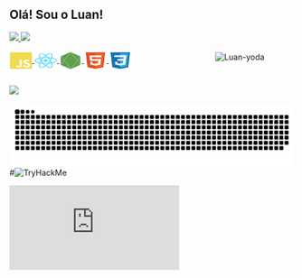 ## Olá! Sou o Luan!
 <div>
  <a href="https://github.com/l3y3r7">
  <img height="180em" src="https://github-readme-stats.vercel.app/api?username=Luanpablo100&show_icons=true&theme=dracula&include_all_commits=true&count_private=true"/>
  <img height="180em" src="https://github-readme-stats.vercel.app/api/top-langs/?username=Luanpablo100&layout=compact&langs_count=7&theme=dracula"/>
</div>

<div style="display: inline_block"><br>
  <img align="center" alt="Luan-Js" height="30" width="40" src="https://raw.githubusercontent.com/devicons/devicon/master/icons/javascript/javascript-plain.svg">
  <!-- <img align="center" alt="Eduardo-Ts" height="30" width="40" src="https://raw.githubusercontent.com/devicons/devicon/master/icons/typescript/typescript-plain.svg"> -->
  <img align="center" alt="Luan-React" height="30" width="40" src="https://raw.githubusercontent.com/devicons/devicon/master/icons/react/react-original.svg">
  <img align="center" alt="Luan-Node" height="30" width="40" src="https://raw.githubusercontent.com/devicons/devicon/master/icons/nodejs/nodejs-plain.svg">
  <img align="center" alt="Luan-HTML" height="30" width="40" src="https://raw.githubusercontent.com/devicons/devicon/master/icons/html5/html5-original.svg">
  <img align="center" alt="Luan-CSS" height="30" width="40" src="https://raw.githubusercontent.com/devicons/devicon/master/icons/css3/css3-original.svg">
  <img align="right" alt="Luan-yoda" src="https://avatars.githubusercontent.com/u/62774555?v=4" width="140px">
</div>
  
  ##
 
<div>
  <a href="https://www.linkedin.com/in/luanoliveira27/" target="_blank"><img src="https://img.shields.io/badge/-LinkedIn-%230077B5?style=for-the-badge&logo=linkedin&logoColor=white" target="_blank"></a> 
 
  ![Snake animation](https://github.com/Luanpablo100/EduardoAlphonse/blob/output/github-contribution-grid-snake.svg)
  #<img src="https://tryhackme-badges.s3.amazonaws.com/Luanpablo100.png" alt="TryHackMe">
  <iframe src="https://tryhackme.com/api/v2/badges/public-profile?userPublicId=1760299" style='border:none;'></iframe>
</div>
